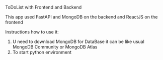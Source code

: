 ToDoList with Frontend and Backend

This app used FastAPI and MongoDB on the backend and ReactJS on the frontend

Instructions how to use it:

1. U need to download MongoDB for DataBase
   it can be like usual MongoDB Community or MongoDB Atlas
2. To start python environment
   

